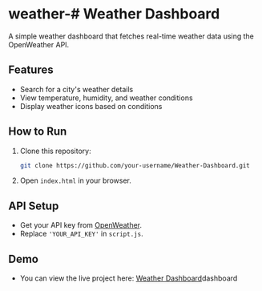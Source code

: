 # weather-# Weather Dashboard
A simple weather dashboard that fetches real-time weather data using the OpenWeather API.

## Features
- Search for a city's weather details
- View temperature, humidity, and weather conditions
- Display weather icons based on conditions

## How to Run
1. Clone this repository:
    ```bash
    git clone https://github.com/your-username/Weather-Dashboard.git
    ```
2. Open `index.html` in your browser.

## API Setup
- Get your API key from [OpenWeather](https://openweathermap.org/api).
- Replace `'YOUR_API_KEY'` in `script.js`.

## Demo
- You can view the live project here: [Weather Dashboard](https://your-site-name.netlify.app)dashboard
